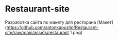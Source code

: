 # Restaurant-site
Разработка сайта по макету для ресторана
[Макет](https://github.com/antonkapustin/Restaurant-site/raw/main/assets/restaurant 1.png)
